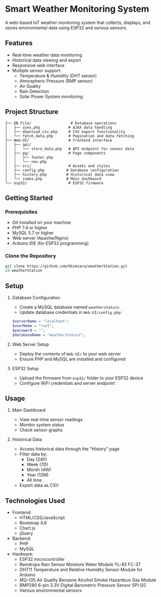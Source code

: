 # Smart Weather Monitoring System

A web-based IoT weather monitoring system that collects, displays, and stores environmental data using ESP32 and various sensors.

## Features

- Real-time weather data monitoring
- Historical data viewing and export
- Responsive web interface
- Multiple sensor support:
  - Temperature & Humidity (DHT sensor)
  - Atmospheric Pressure (BMP sensor)
  - Air Quality
  - Rain Detection
  - Solar Power System monitoring

## Project Structure

```
├── DB File/                  # Database operations
│   ├── ajex.php             # AJAX data handling
│   ├── download_csv.php     # CSV export functionality
│   └── fetch_data.php       # Pagination and data fetching
├── Web-UI/                  # Frontend interface
│   ├── api/
│   │   └── store_data.php   # API endpoint for sensor data
│   ├── pg/                  # Page components
│   │   ├── footer.php
│   │   └── nav.php
│   ├── src/                 # Assets and styles
│   ├── config.php          # Database configuration
│   ├── history.php         # Historical data view
│   └── index.php           # Main dashboard
└── esp32/                   # ESP32 firmware
```

## Getting Started

### Prerequisites
- Git installed on your machine
- PHP 7.4 or higher
- MySQL 5.7 or higher
- Web server (Apache/Nginx)
- Arduino IDE (for ESP32 programming)

### Clone the Repository
```bash
git clone https://github.com/kbimsara/weatherStation.git
cd weatherStation
```

## Setup

1. Database Configuration
   - Create a MySQL database named `weatherstatuin`
   - Update database credentials in `Web-UI/config.php`:
   ```php
   $serverName = "localhost";
   $userName = "root";
   $password = "";
   $databaseName = "weatherstatuin";
   ```

2. Web Server Setup
   - Deploy the contents of `Web-UI/` to your web server
   - Ensure PHP and MySQL are installed and configured

3. ESP32 Setup
   - Upload the firmware from `esp32/` folder to your ESP32 device
   - Configure WiFi credentials and server endpoint

## Usage

1. Main Dashboard
   - View real-time sensor readings
   - Monitor system status
   - Check sensor graphs

2. Historical Data
   - Access historical data through the "History" page
   - Filter data by:
     - Day (24h)
     - Week (7D)
     - Month (4W)
     - Year (12M)
     - All time
   - Export data as CSV

## Technologies Used

- Frontend:
  - HTML/CSS/JavaScript
  - Bootstrap 4.6
  - Chart.js
  - jQuery
- Backend:
  - PHP
  - MySQL
- Hardware:
  - ESP32 microcontroller
  - Raindrops Rain Sensor Moisture Water Module YL-83 FC-37
  - DHT11 Temperature and Relative Humidity Sensor Module for Arduino
  - MQ-135 Air Quality Benzene Alcohol Smoke Hazardous Gas Module
  - BMP280 6-pin 3.3V Digital Barometric Pressure Sensor SPI I2C
  - Various environmental sensors

